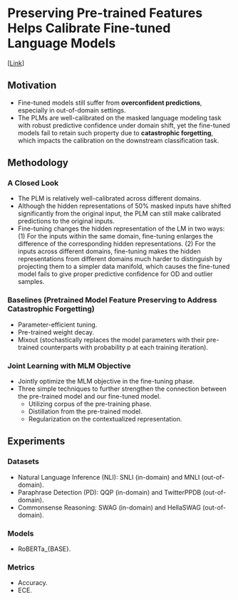 # Preserving Pre-trained Features Helps Calibrate Fine-tuned Language Models

[[Link](https://arxiv.org/abs/2305.19249)]

## Motivation

- Fine-tuned models still suffer from **overconfident predictions**, especially in out-of-domain settings.
- The PLMs are well-calibrated on the masked language modeling task with robust predictive confidence under domain shift, yet the fine-tuned models fail to retain such property due to **catastrophic forgetting**, which impacts the calibration on the downstream classification task.

## Methodology

### A Closed Look

- The PLM is relatively well-calibrated across different domains.
- Although the hidden representations of 50% masked inputs have shifted significantly from the original input, the PLM can still make calibrated predictions to the original inputs.
- Fine-tuning changes the hidden representation of the LM in two ways: (1) For the inputs within the same domain, fine-tuning enlarges the difference of the corresponding hidden representations. (2) For the inputs across different domains, fine-tuning makes the hidden representations from different domains much harder to distinguish by projecting them to a simpler data manifold, which causes the fine-tuned model fails to give proper predictive confidence for OD and outlier samples.

### Baselines (Pretrained Model Feature Preserving to Address Catastrophic Forgetting)

- Parameter-efficient tuning.
- Pre-trained weight decay.
- Mixout (stochastically replaces the model parameters with their pre-trained counterparts with probability p at each training iteration).

### Joint Learning with MLM Objective

- Jointly optimize the MLM objective in the fine-tuning phase.
- Three simple techniques to further strengthen the connection between the pre-trained model and our fine-tuned model.
  - Utilizing corpus of the pre-training phase.
  - Distillation from the pre-trained model.
  - Regularization on the contextualized representation.


## Experiments

### Datasets

- Natural Language Inference (NLI): SNLI (in-domain) and MNLI (out-of-domain).
- Paraphrase Detection (PD): QQP (in-domain) and TwitterPPDB (out-of-domain).
- Commonsense Reasoning: SWAG (in-domain) and HellaSWAG (out-of-domain).

### Models

- RoBERTa_{BASE}.

### Metrics

- Accuracy.
- ECE.


